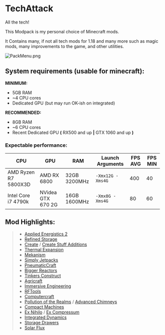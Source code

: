 # TechAttack
 All the tech!

This Modpack is my personal choice of Minecraft mods.

It Contains many, if not all tech mods for 1.18 and many more such as magic mods, many improvements to the game, and other utilities.

![PackMenu.png](https://i.imgur.com/IVHQDmv.png)

## System requirements (usable for minecraft):
**MINIMUM:**
- 5GB RAM
- ~4 CPU cores
- Dedicated GPU (but may run OK-ish on integrated)

**RECOMMENDED:**
- 8GB RAM
- ~6 CPU cores
- Recent Dedicated GPU **(** RX500 and up **|** GTX 1060 and up **)**

### Expectable performance:
| CPU                  | GPU               | RAM          | Launch Arguments | FPS AVG | FPS MIN |
|----------------------|-------------------|--------------|------------------|---------|---------|
| AMD Ryzen R7 5800X3D | AMD RX 6800       | 32GB 3200MHz | `-Xmx12G -Xms4G` | 400     | 40      |
| Intel Core i7 4790k  | NVidea GTX 670 2G | 16GB 1600MHz | `-Xmx8G -Xms4G`  | 80      | 60      |


## Mod Highlights:
> - [Applied Energistics 2](https://appliedenergistics.github.io/getting-started)
> - [Refined Storage](https://refinedmods.com/refined-storage/wiki/getting-started.html)
> - [Create](https://github.com/Creators-of-Create/Create/wiki/The-Basics-of-Rotation-in-Create) / [Create Stuff Additions](https://www.curseforge.com/minecraft/mc-mods/create-stuff-additions)
> - [Thermal Expansion](http://teamcofh.com/docs/1.12/thermal-expansion/)
> - [Mekanism](https://wiki.aidancbrady.com/wiki/Tutorials/Getting_Started)
> - [Simply Jetpacks](https://github.com/Tomson124/SimplyJetpacks2#simply-jetpacks-2)
> - [PneumaticCraft](https://github.com/TeamPneumatic/pnc-repressurized/wiki)
> - [Bigger Reactors](https://www.curseforge.com/minecraft/mc-mods/extreme-reactors)
> - [Tinkers Construct](https://www.curseforge.com/minecraft/mc-mods/tinkers-construct)
> - [Agricraft](https://www.curseforge.com/minecraft/mc-mods/agricraft)
> - [Immersive Engineering](https://github.com/BluSunrize/ImmersiveEngineering/wiki/Getting-Started)
> - [RFTools](https://github.com/McJtyMods/RFTools/wiki/RFTools-Manual)
> - [Computercraft](https://tweaked.cc/)
> - [Pollution of the Realms](https://www.curseforge.com/minecraft/mc-mods/pollution-of-the-realms) / [Advanced Chimneys](https://www.curseforge.com/minecraft/mc-mods/advanced-chimneys)
> - [Compact Machines](https://www.curseforge.com/minecraft/mc-mods/compact-machines)
> - [Ex Nihilo](https://www.curseforge.com/minecraft/mc-mods/ex-nihilo-sequentia) / [Ex Compressum](https://www.curseforge.com/minecraft/mc-mods/ex-compressum)
> - [Integrated Dynamics](https://integrateddynamics.rubensworks.net/book/tutorials/menrilBasics.html)
> - [Storage Drawers](https://www.curseforge.com/minecraft/mc-mods/storage-drawers)
> - [Solar Flux](https://www.curseforge.com/minecraft/mc-mods/solar-flux-reborn)